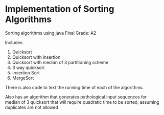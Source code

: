 # Implementation of Sorting Algorithms
Sorting algorithms using java
Final Grade: A2

Includes:
1. Quicksort
2. Quicksort with insertion
3. Quicksort with median of 3 partitioning scheme
4. 3 way quicksort
5. Insertion Sort
6. MergeSort

There is also code to text the running time of each of the algorithms.

Also has an algorithm that generates pathological input sequences for median of 3 quicksort that will
require quadratic time to be sorted, assuming duplicates are not allowed
